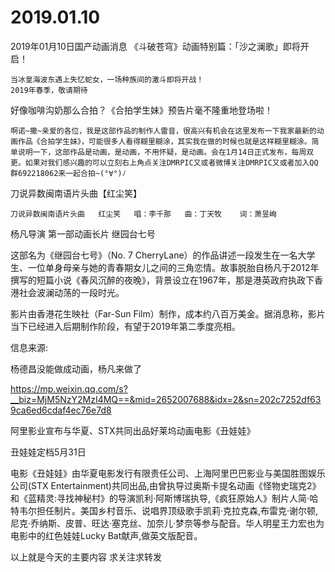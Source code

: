 # 2019.01.10

2019年01月10日国产动画消息
《斗破苍穹》动画特别篇：「沙之澜歌」即将开启！

    当冰皇海波东遇上失忆蛇女，一场种族间的激斗即将开战！
    2019年春季，敬请期待

好像咖啡沟奶那么合拍？《合拍学生妹》预告片毫不隆重地登场啦！ 

    啊诺~撒~亲爱的各位，我是这部作品的制作人雷音，很高兴有机会在这里发布一下我家最新的动画作品《合拍学生妹》，可能很多人看得糊里糊涂，其实我在做的时候也就是这样糊里糊涂。简单说明一下，这部作品是动画，是动画，不用怀疑，是动画。会在1月14日正式发布，每周双更。如果对我们感兴趣的可以立刻右上角点关注DMRPIC又或者微博关注DMRPIC又或者加入QQ群692218062来一起合拍~(°∀°)ﾉ

刀说异数闽南语片头曲【红尘笑】

    刀说异数闽南语片头曲   红尘笑   唱：李千那   曲：丁天牧    词：萧昱峋

杨凡导演  第一部动画长片 继园台七号

这部名为《继园台七号》（No. 7 CherryLane）的作品讲述一段发生在一名大学生、一位单身母亲与她的青春期女儿之间的三角恋情。故事脱胎自杨凡于2012年撰写的短篇小说《春风沉醉的夜晚》，背景设立在1967年，那是港英政府执政下香港社会波澜动荡的一段时光。

影片由香港花生映社（Far-Sun Film）制作，成本约八百万美金。据消息称，影片当下已经进入后期制作阶段，有望于2019年第二季度亮相。

信息来源:

杨德昌没能做成动画，杨凡来做了

https://mp.weixin.qq.com/s?__biz=MjM5NzY2MzI4MQ==&mid=2652007688&idx=2&sn=202c7252df639ca6ed6cdaf4ec76e7d8


阿里影业宣布与华夏、STX共同出品好莱坞动画电影《丑娃娃》

丑娃娃定档5月31日

电影《丑娃娃》由华夏电影发行有限责任公司、上海阿里巴巴影业与美国胜图娱乐公司(STX Entertainment)共同出品,由曾执导过奥斯卡提名动画《怪物史瑞克2》和《蓝精灵:寻找神秘村》的导演凯利·阿斯博瑞执导,《疯狂原始人》制片人简·哈特韦尔担任制片。美国乡村音乐、说唱界顶级歌手凯莉·克拉克森,布雷克·谢尔顿,尼克·乔纳斯、皮普、旺达·塞克丝、加奈儿·梦奈等参与配音。华人明星王力宏也为电影中的红色娃娃Lucky Bat献声,做英文版配音。


以上就是今天的主要内容
求关注求转发




